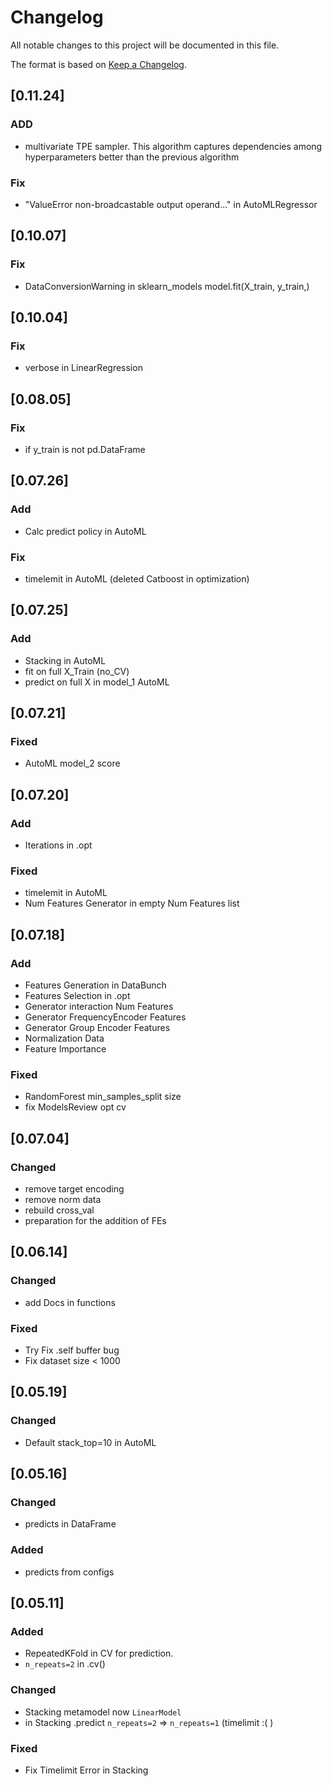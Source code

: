 # Changelog

All notable changes to this project will be documented in this file.

The format is based on [Keep a Changelog](https://keepachangelog.com/en/1.0.0/).

## [0.11.24]

### ADD
- multivariate TPE sampler. This algorithm captures dependencies among hyperparameters better than the previous algorithm

### Fix
- "ValueError non-broadcastable output operand..." in AutoMLRegressor


## [0.10.07]

### Fix
- DataConversionWarning in sklearn_models model.fit(X_train, y_train,)


## [0.10.04]

### Fix
- verbose in LinearRegression


## [0.08.05]

### Fix
- if y_train is not pd.DataFrame


## [0.07.26]

### Add
- Calc predict policy in AutoML

### Fix
- timelemit in AutoML (deleted Catboost in optimization)


## [0.07.25]

### Add
- Stacking in AutoML
- fit on full X_Train (no_CV)
- predict on full X in model_1 AutoML


## [0.07.21]

### Fixed
- AutoML model_2 score


## [0.07.20]

### Add
- Iterations in .opt

### Fixed
- timelemit in AutoML
- Num Features Generator in empty Num Features list


## [0.07.18]

### Add
- Features Generation in DataBunch
- Features Selection in .opt
- Generator interaction Num Features
- Generator FrequencyEncoder Features
- Generator Group Encoder Features
- Normalization Data
- Feature Importance


### Fixed
- RandomForest min_samples_split size
- fix ModelsReview opt cv


## [0.07.04]

### Changed
- remove target encoding
- remove norm data
- rebuild cross_val
- preparation for the addition of FEs


## [0.06.14]

### Changed
- add Docs in functions

### Fixed
- Try Fix .self buffer bug
- Fix dataset size < 1000


## [0.05.19]

### Changed
- Default stack_top=10 in AutoML


## [0.05.16]

### Changed
- predicts in DataFrame

### Added
- predicts from configs


## [0.05.11]

### Added
- RepeatedKFold in CV for prediction. 
- `n_repeats=2` in .cv()

### Changed
- Stacking metamodel now `LinearModel`
- in Stacking .predict `n_repeats=2` => `n_repeats=1` (timelimit :( )

### Fixed
- Fix Timelimit Error in Stacking